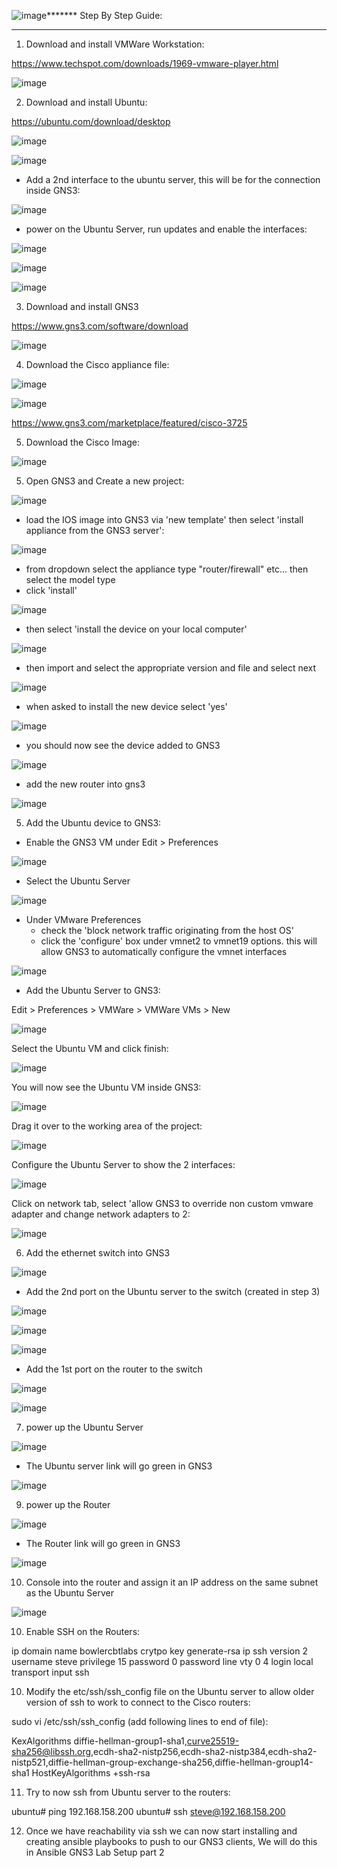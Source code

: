 ![image](https://github.com/bowlercbtlabs/Ansible-GNS3-Lab-Setup-part-1-GNS3-VMWare-Workstation-Ubuntu-and-Cisco-IOS-Install-/assets/120626722/d91bbe18-5b1f-43ff-a213-03f33cbcd0ea)*******
Step By Step Guide:
*******

1) Download and install VMWare Workstation:

https://www.techspot.com/downloads/1969-vmware-player.html

![image](https://github.com/bowlercbtlabs/Ansible-GNS3-Lab-Setup-part-1-GNS3-VMWare-Workstation-Ubuntu-and-Cisco-IOS-Install-/assets/120626722/cf63d16c-8c2e-4a42-8c0a-5908c2d9c620)


2) Download and install Ubuntu:

https://ubuntu.com/download/desktop

![image](https://github.com/bowlercbtlabs/Ansible-GNS3-Lab-Setup-part-1-GNS3-VMWare-Workstation-Ubuntu-and-Cisco-IOS-Install-/assets/120626722/096d8b3c-f2aa-4f50-9732-c323d3e3801e)

![image](https://github.com/bowlercbtlabs/Ansible-GNS3-Lab-Setup-part-1-GNS3-VMWare-Workstation-Ubuntu-and-Cisco-IOS-Install-/assets/120626722/b5cc7614-f3b2-4f82-936d-b6ed9010dd31)

- Add a 2nd interface to the ubuntu server, this will be for the connection inside GNS3:

![image](https://github.com/bowlercbtlabs/Ansible-GNS3-Lab-Setup-part-1-GNS3-VMWare-Workstation-Ubuntu-and-Cisco-IOS-Install-/assets/120626722/4bd830d8-3312-4842-972c-912aeb51f30c)

- power on the Ubuntu Server, run updates and enable the interfaces:

![image](https://github.com/bowlercbtlabs/Ansible-GNS3-Lab-Setup-part-1-GNS3-VMWare-Workstation-Ubuntu-and-Cisco-IOS-Install-/assets/120626722/75b68185-1178-46fa-bbfa-0002f7e4f945)

![image](https://github.com/bowlercbtlabs/Ansible-GNS3-Lab-Setup-part-1-GNS3-VMWare-Workstation-Ubuntu-and-Cisco-IOS-Install-/assets/120626722/5fb41204-e733-4255-91a3-7f6580bfa25b)

![image](https://github.com/bowlercbtlabs/Ansible-GNS3-Lab-Setup-part-1-GNS3-VMWare-Workstation-Ubuntu-and-Cisco-IOS-Install-/assets/120626722/6533a833-d587-473f-83a1-31d619d9c164)


3) Download and install GNS3

https://www.gns3.com/software/download

![image](https://github.com/bowlercbtlabs/Ansible-GNS3-Lab-Setup-part-1-GNS3-VMWare-Workstation-Ubuntu-and-Cisco-IOS-Install-/assets/120626722/f24983a9-96c7-4d31-97cd-79dee999fcec)


4) Download the Cisco appliance file:

![image](https://github.com/bowlercbtlabs/Ansible-GNS3-Lab-Setup-part-1-GNS3-VMWare-Workstation-Ubuntu-and-Cisco-IOS-Install-/assets/120626722/17765234-e40f-47e4-9b11-8831e789a5d8)

![image](https://github.com/bowlercbtlabs/Ansible-GNS3-Lab-Setup-part-1-GNS3-VMWare-Workstation-Ubuntu-and-Cisco-IOS-Install-/assets/120626722/bb4ca286-e928-4782-985e-b34ca3c59e9c)

https://www.gns3.com/marketplace/featured/cisco-3725


5) Download the Cisco Image:

![image](https://github.com/bowlercbtlabs/Ansible-GNS3-Lab-Setup-part-1-GNS3-VMWare-Workstation-Ubuntu-and-Cisco-IOS-Install-/assets/120626722/579277d4-911b-434a-b529-819b9cc27fd4)


5) Open GNS3 and Create a new project:

![image](https://github.com/bowlercbtlabs/Ansible-GNS3-Lab-Setup-part-1-GNS3-VMWare-Workstation-Ubuntu-and-Cisco-IOS-Install-/assets/120626722/688dbc39-7ef1-4118-bfe5-7e728fc54e2f)


- load the IOS image into GNS3 via 'new template' then select 'install appliance from the GNS3 server':

![image](https://github.com/bowlercbtlabs/Ansible-GNS3-Lab-Setup-part-1-GNS3-VMWare-Workstation-Ubuntu-and-Cisco-IOS-Install-/assets/120626722/6fa9ee55-3429-4c32-be06-de9421456fa8)

  - from dropdown select the appliance type "router/firewall" etc... then select the model type 
  - click 'install'

![image](https://github.com/bowlercbtlabs/Ansible-GNS3-Lab-Setup-part-1-GNS3-VMWare-Workstation-Ubuntu-and-Cisco-IOS-Install-/assets/120626722/98675839-52ff-4b65-b1c3-1483c97948f0)


  - then select 'install the device on your local computer'

![image](https://github.com/bowlercbtlabs/Ansible-GNS3-Lab-Setup-part-1-GNS3-VMWare-Workstation-Ubuntu-and-Cisco-IOS-Install-/assets/120626722/a24a182f-850d-4cc2-865d-44b8aecce22e)

  - then import and select the appropriate version and file and select next

![image](https://github.com/bowlercbtlabs/Ansible-GNS3-Lab-Setup-part-1-GNS3-VMWare-Workstation-Ubuntu-and-Cisco-IOS-Install-/assets/120626722/dfca6faf-9203-4a99-82c6-0172c8996159)

  - when asked to install the new device select 'yes'

![image](https://github.com/bowlercbtlabs/Ansible-GNS3-Lab-Setup-part-1-GNS3-VMWare-Workstation-Ubuntu-and-Cisco-IOS-Install-/assets/120626722/8544ffa3-6595-4c70-ba29-9ce71715fae7)

  - you should now see the device added to GNS3

![image](https://github.com/bowlercbtlabs/Ansible-GNS3-Lab-Setup-part-1-GNS3-VMWare-Workstation-Ubuntu-and-Cisco-IOS-Install-/assets/120626722/0f96b214-5ab4-4917-bf81-381f2fc1230e)

  - add the new router into gns3

![image](https://github.com/bowlercbtlabs/Ansible-GNS3-Lab-Setup-part-1-GNS3-VMWare-Workstation-Ubuntu-and-Cisco-IOS-Install-/assets/120626722/6d53cdeb-8774-4b15-a9fd-18cf6156a0e7)


5) Add the Ubuntu device to GNS3:

- Enable the GNS3 VM under Edit > Preferences

![image](https://github.com/bowlercbtlabs/Ansible-GNS3-Lab-Setup-part-1-GNS3-VMWare-Workstation-Ubuntu-and-Cisco-IOS-Install-/assets/120626722/8f96d797-6f0c-47bb-85df-0663d8ffc17e)

- Select the Ubuntu Server

![image](https://github.com/bowlercbtlabs/Ansible-GNS3-Lab-Setup-part-1-GNS3-VMWare-Workstation-Ubuntu-and-Cisco-IOS-Install-/assets/120626722/7a8acca7-8567-46b1-8095-f8be4c357583)

- Under VMware Preferences
  - check the 'block network traffic originating from the host OS'
  - click the 'configure' box under vmnet2 to vmnet19 options. this will allow GNS3 to automatically configure the vmnet interfaces

![image](https://github.com/bowlercbtlabs/Ansible-GNS3-Lab-Setup-part-1-GNS3-VMWare-Workstation-Ubuntu-and-Cisco-IOS-Install-/assets/120626722/c7fb1e94-63d6-4b95-9af1-fee6bc8fa15e)

- Add the Ubuntu Server to GNS3:

Edit > Preferences > VMWare > VMWare VMs > New

![image](https://github.com/bowlercbtlabs/Ansible-GNS3-Lab-Setup-part-1-GNS3-VMWare-Workstation-Ubuntu-and-Cisco-IOS-Install-/assets/120626722/7b29db5f-e8c8-455c-9400-324ab04fa83b)

Select the Ubuntu VM and click finish:

![image](https://github.com/bowlercbtlabs/Ansible-GNS3-Lab-Setup-part-1-GNS3-VMWare-Workstation-Ubuntu-and-Cisco-IOS-Install-/assets/120626722/da42bea8-376a-41f4-bd81-d16727be57da)

You will now see the Ubuntu VM inside GNS3:

![image](https://github.com/bowlercbtlabs/Ansible-GNS3-Lab-Setup-part-1-GNS3-VMWare-Workstation-Ubuntu-and-Cisco-IOS-Install-/assets/120626722/bbc9ad45-7d35-46dc-b544-5253b455d12f)

Drag it over to the working area of the project:

![image](https://github.com/bowlercbtlabs/Ansible-GNS3-Lab-Setup-part-1-GNS3-VMWare-Workstation-Ubuntu-and-Cisco-IOS-Install-/assets/120626722/b7fda016-a6d1-451a-8519-8f48b8a91ccb)

Configure the Ubuntu Server to show the 2 interfaces:

![image](https://github.com/bowlercbtlabs/Ansible-GNS3-Lab-Setup-part-1-GNS3-VMWare-Workstation-Ubuntu-and-Cisco-IOS-Install-/assets/120626722/d3fb4823-b9f8-4b12-a795-18127259f9c6)

Click on network tab, select 'allow GNS3 to override non custom vmware adapter and change network adapters to 2:

![image](https://github.com/bowlercbtlabs/Ansible-GNS3-Lab-Setup-part-1-GNS3-VMWare-Workstation-Ubuntu-and-Cisco-IOS-Install-/assets/120626722/ae65235d-27bf-4068-a8e8-2069c29e9976)


6) Add the ethernet switch into GNS3

![image](https://github.com/bowlercbtlabs/Ansible-GNS3-Lab-Setup-part-1-GNS3-VMWare-Workstation-Ubuntu-and-Cisco-IOS-Install-/assets/120626722/527e5711-1d02-4eb5-ad11-4646f1645119)


  - Add the 2nd port on the Ubuntu server to the switch (created in step 3)

![image](https://github.com/bowlercbtlabs/Ansible-GNS3-Lab-Setup-part-1-GNS3-VMWare-Workstation-Ubuntu-and-Cisco-IOS-Install-/assets/120626722/8921e6b4-e6e4-4cff-ab8b-cbf2f49d9f43)

![image](https://github.com/bowlercbtlabs/Ansible-GNS3-Lab-Setup-part-1-GNS3-VMWare-Workstation-Ubuntu-and-Cisco-IOS-Install-/assets/120626722/7ec9d914-4714-4ab1-b883-efe0be08f38b)

![image](https://github.com/bowlercbtlabs/Ansible-GNS3-Lab-Setup-part-1-GNS3-VMWare-Workstation-Ubuntu-and-Cisco-IOS-Install-/assets/120626722/c842cf61-77a1-4af9-a37b-b0ff609701c0)

  - Add the 1st port on the router to the switch

![image](https://github.com/bowlercbtlabs/Ansible-GNS3-Lab-Setup-part-1-GNS3-VMWare-Workstation-Ubuntu-and-Cisco-IOS-Install-/assets/120626722/c8dd6740-b876-48b6-ba15-5de1413603a9)

![image](https://github.com/bowlercbtlabs/Ansible-GNS3-Lab-Setup-part-1-GNS3-VMWare-Workstation-Ubuntu-and-Cisco-IOS-Install-/assets/120626722/e82f252b-de12-497c-b212-c19d29bd1831)


7) power up the Ubuntu Server

![image](https://github.com/bowlercbtlabs/Ansible-GNS3-Lab-Setup-part-1-GNS3-VMWare-Workstation-Ubuntu-and-Cisco-IOS-Install-/assets/120626722/ff245f54-722e-4dc5-9fe0-046b3113ceaf)

- The Ubuntu server link will go green in GNS3

![image](https://github.com/bowlercbtlabs/Ansible-GNS3-Lab-Setup-part-1-GNS3-VMWare-Workstation-Ubuntu-and-Cisco-IOS-Install-/assets/120626722/144f03dc-4d16-41ea-945d-6cb34b0a1d7e)



9) power up the Router

![image](https://github.com/bowlercbtlabs/Ansible-GNS3-Lab-Setup-part-1-GNS3-VMWare-Workstation-Ubuntu-and-Cisco-IOS-Install-/assets/120626722/ee57b4be-fda0-4653-81ad-06b96d8c7ec5)

- The Router link will go green in GNS3

![image](https://github.com/bowlercbtlabs/Ansible-GNS3-Lab-Setup-part-1-GNS3-VMWare-Workstation-Ubuntu-and-Cisco-IOS-Install-/assets/120626722/5fb4a6e1-7f11-40e9-8735-6ddbcdc094de)

10) Console into the router and assign it an IP address on the same subnet as the Ubuntu Server

![image](https://github.com/bowlercbtlabs/Ansible-GNS3-Lab-Setup-part-1-GNS3-VMWare-Workstation-Ubuntu-and-Cisco-IOS-Install-/assets/120626722/f3925433-eb41-4d8a-853f-24c9859509a9)



10) Enable SSH on the Routers:

ip domain name bowlercbtlabs
crytpo key generate-rsa 
ip ssh version 2
username steve privilege 15 password 0 password
line vty 0 4
 login local
 transport input ssh

10) Modify the etc/ssh/ssh_config file on the Ubuntu server to allow older version of ssh to work to connect to the Cisco routers:

sudo vi /etc/ssh/ssh_config (add following lines to end of file):

KexAlgorithms diffie-hellman-group1-sha1,curve25519-sha256@libssh.org,ecdh-sha2-nistp256,ecdh-sha2-nistp384,ecdh-sha2-nistp521,diffie-hellman-group-exchange-sha256,diffie-hellman-group14-sha1
HostKeyAlgorithms +ssh-rsa

11) Try to now ssh from Ubuntu server to the routers:

ubuntu# ping 192.168.158.200 
ubuntu# ssh steve@192.168.158.200

12) Once we have reachability via ssh we can now start installing and creating ansible playbooks to push to our GNS3 clients, We will do this in Ansible GNS3 Lab Setup part 2
